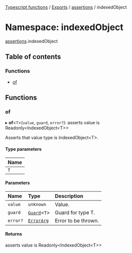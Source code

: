 [Typescript functions](../index.md) / [Exports](../modules.md) / [assertions](assertions.md) / indexedObject

# Namespace: indexedObject

[assertions](assertions.md).indexedObject

## Table of contents

### Functions

- [of](assertions.indexedObject.md#of)

## Functions

### of

▸ **of**<`T`\>(`value`, `guard`, `error?`): asserts value is Readonly<IndexedObject<T\>\>

Asserts that value type is IndexedObject\<T\>.

#### Type parameters

| Name |
| :------ |
| `T` |

#### Parameters

| Name | Type | Description |
| :------ | :------ | :------ |
| `value` | `unknown` | Value. |
| `guard` | [`Guard`](guards.md#guard)<`T`\> | Guard for type T. |
| `error?` | [`ErrorArg`](assertions.md#errorarg) | Error to be thrown. |

#### Returns

asserts value is Readonly<IndexedObject<T\>\>
